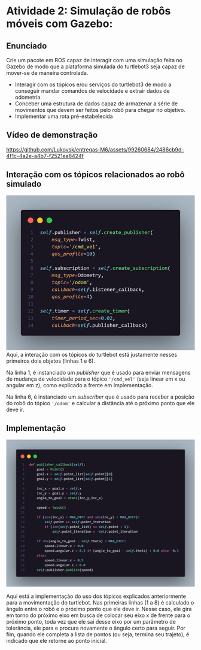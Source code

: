 # Atividade 2: Simulação de robôs móveis com Gazebo:

## Enunciado
Crie um pacote em ROS capaz de interagir com uma simulação feita no Gazebo de modo que a plataforma simulada do turtlebot3 seja capaz de mover-se de maneira controlada.

* Interagir com os tópicos e/ou serviços do turtlebot3 de modo a conseguir mandar comandos de velocidade e extrair dados de odometria.
* Conceber uma estrutura de dados capaz de armazenar a série de movimentos que devem ser feitos pelo robô para chegar no objetivo.
* Implementar uma rota pré-estabelecida

## Vídeo de demonstração
https://github.com/Lukovsk/entregas-M6/assets/99260684/2486cb9d-4f1c-4a2e-a4b7-f2521ea8424f

## Interação com os tópicos relacionados ao robô simulado
<img src="./public/interacao_topicos.png">
Aqui, a interação com os tópicos do turtlebot está justamente nesses primeiros dois objetos (linhas 1 e 6).

Na linha 1, é instanciado um *publisher* que é usado para enviar mensagens de mudança de velocidade para o tópico ```'/cmd_vel'``` (seja linear em x ou angular em z), como explicado a frente em Implementação. 

Na linha 6, é instanciado um *subscriber* que é usado para receber a posição do robô do tópico ```'/odom'``` e calcular a distância até o próximo ponto que ele deve ir. 

## Implementação
<img src="./public/movimentacao_turtlebot.png">

Aqui está a implementação do uso dos tópicos explicados anteriormente para a movimentação do turtlebot. Nas primeiras linhas (1 a 8) é calculado o ângulo entre o robô e o próximo ponto que ele deve ir. Nesse caso, ele gira em torno do próximo eixo em busca de colocar seu eixo x de frente para o próximo ponto, toda vez que ele sai desse eixo por um parâmetro de tolerância, ele para e procura novamente o ângulo certo para seguir. Por fim, quando ele completa a lista de pontos (ou seja, termina seu trajeto), é indicado que ele retorne ao ponto inicial. 